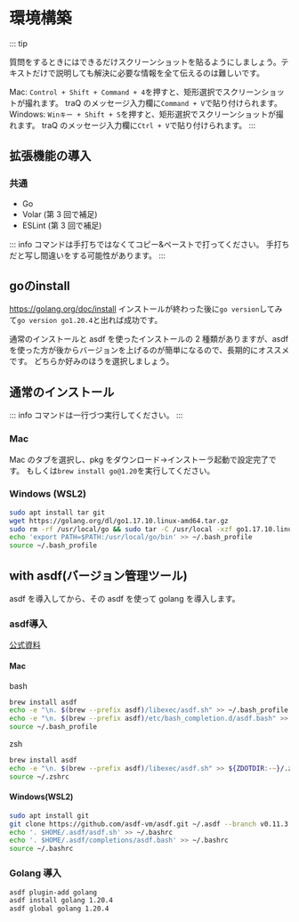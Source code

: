 # 環境構築
::: tip

質問をするときにはできるだけスクリーンショットを貼るようにしましょう。テキストだけで説明しても解決に必要な情報を全て伝えるのは難しいです。

Mac: `Control + Shift + Command + 4`を押すと、矩形選択でスクリーンショットが撮れます。 traQ のメッセージ入力欄に`Command + V`で貼り付けられます。  
Windows: `Winキー + Shift + S`を押すと、矩形選択でスクリーンショットが撮れます。 traQ のメッセージ入力欄に`Ctrl + V`で貼り付けられます。
:::


## 拡張機能の導入

### 共通

- Go
- Volar (第 3 回で補足)
- ESLint (第 3 回で補足)

::: info
コマンドは手打ちではなくてコピー&ペーストで打ってください。
手打ちだと写し間違いをする可能性があります。
:::

## goのinstall

https://golang.org/doc/install
インストールが終わった後に`go version`してみて`go version go1.20.4`と出れば成功です。

通常のインストールと asdf を使ったインストールの 2 種類がありますが、asdf を使った方が後からバージョンを上げるのが簡単になるので、長期的にオススメです。
どちらか好みのほうを選択しましょう。
## 通常のインストール

::: info
コマンドは一行づつ実行してください。
:::

### Mac

Mac のタブを選択し、pkg をダウンロード->インストーラ起動で設定完了です。
もしくは`brew install go@1.20`を実行してください。

### Windows (WSL2)
``` bash
sudo apt install tar git
wget https://golang.org/dl/go1.17.10.linux-amd64.tar.gz
sudo rm -rf /usr/local/go && sudo tar -C /usr/local -xzf go1.17.10.linux-amd64.tar.gz
echo 'export PATH=$PATH:/usr/local/go/bin' >> ~/.bash_profile
source ~/.bash_profile
```

## with asdf(バージョン管理ツール)

asdf を導入してから、その asdf を使って golang を導入します。

### asdf導入

[公式資料](https://asdf-vm.com/#/core-manage-asdf)

#### Mac
bash
``` bash
brew install asdf
echo -e "\n. $(brew --prefix asdf)/libexec/asdf.sh" >> ~/.bash_profile
echo -e "\n. $(brew --prefix asdf)/etc/bash_completion.d/asdf.bash" >> ~/.bash_profile
source ~/.bash_profile
```
zsh
``` zsh
brew install asdf
echo -e "\n. $(brew --prefix asdf)/libexec/asdf.sh" >> ${ZDOTDIR:-~}/.zshrc
source ~/.zshrc
```
#### Windows(WSL2)

``` bash
sudo apt install git
git clone https://github.com/asdf-vm/asdf.git ~/.asdf --branch v0.11.3
echo '. $HOME/.asdf/asdf.sh' >> ~/.bashrc
echo '. $HOME/.asdf/completions/asdf.bash' >> ~/.bashrc
source ~/.bashrc
```

### Golang 導入

``` bash
asdf plugin-add golang
asdf install golang 1.20.4
asdf global golang 1.20.4
```
